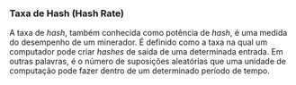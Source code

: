 ### Taxa de Hash (Hash Rate)

A taxa de _hash_, também conhecida como potência de _hash_, é uma medida do desempenho de um minerador. É definido como a taxa na qual um computador pode criar _hashes_ de saída de uma determinada entrada. Em outras palavras, é o número de suposições aleatórias que uma unidade de computação pode fazer dentro de um determinado período de tempo.
